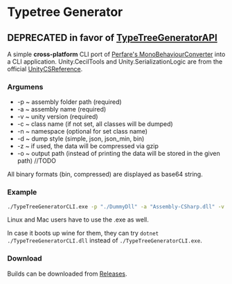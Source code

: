 # Typetree Generator

## **DEPRECATED in favor of [TypeTreeGeneratorAPI](https://github.com/K0lb3/TypeTreeGeneratorAPI)**

A simple **cross-platform** CLI port of [Perfare's MonoBehaviourConverter](https://github.com/Perfare/AssetStudio/blob/master/AssetStudioUtility/MonoBehaviourConverter.cs) into a CLI application.
Unity.CecilTools and Unity.SerializationLogic are from the official [UnityCSReference](https://github.com/Unity-Technologies/UnityCsReference).

### Argumens
  * -p  ~ assembly folder path (required)
  * -a  ~ assembly name (required)
  * -v  ~ unity version (required)
  * -c  ~ class name (if not set, all classes will be dumped)
  * -n  ~ namespace (optional for set class name)
  * -d  ~ dump style (simple, json, json_min, bin)
  * -z  ~ if used, the data will be compressed via gzip
  * -o  ~ output path (instead of printing the data will be stored in the given path) //TODO

All binary formats (bin, compressed) are displayed as base64 string.

### Example

```bash
./TypeTreeGeneratorCLI.exe -p "./DummyDll" -a "Assembly-CSharp.dll" -v "2018.4.36f1" -d json -o "./assembly-csharp.json"
```

Linux and Mac users have to use the .exe as well.

In case it boots up wine for them,
they can try ``dotnet ./TypeTreeGeneratorCLI.dll`` instead of ``./TypeTreeGeneratorCLI.exe``.

### Download

Builds can be downloaded from [Releases](https://github.com/K0lb3/TypeTreeGenerator/releases/).
